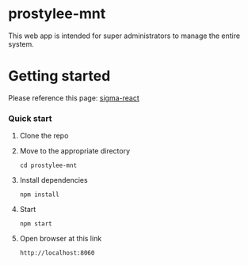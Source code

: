 # prostylee-mnt
This web app is intended for super administrators to manage the entire system.


# Getting started

Please reference this page: [sigma-react](https://github.com/primefaces/sigma-react)

### Quick start ###

1. Clone the repo
2. Move to the appropriate directory
    ```
    cd prostylee-mnt
    ```

3. Install dependencies
    ```
    npm install
    ```
4. Start
    ```
    npm start
    ```
5. Open browser at this link
    ```
    http://localhost:8060
    ```
